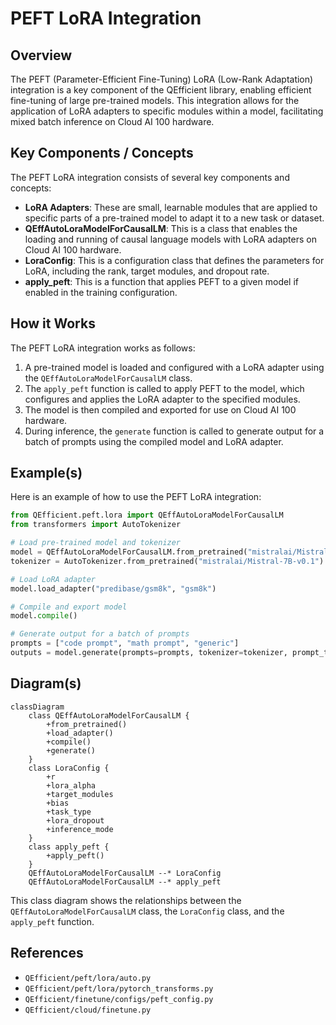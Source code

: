 # PEFT LoRA Integration
## Overview
The PEFT (Parameter-Efficient Fine-Tuning) LoRA (Low-Rank Adaptation) integration is a key component of the QEfficient library, enabling efficient fine-tuning of large pre-trained models. This integration allows for the application of LoRA adapters to specific modules within a model, facilitating mixed batch inference on Cloud AI 100 hardware.

## Key Components / Concepts
The PEFT LoRA integration consists of several key components and concepts:
* **LoRA Adapters**: These are small, learnable modules that are applied to specific parts of a pre-trained model to adapt it to a new task or dataset.
* **QEffAutoLoraModelForCausalLM**: This is a class that enables the loading and running of causal language models with LoRA adapters on Cloud AI 100 hardware.
* **LoraConfig**: This is a configuration class that defines the parameters for LoRA, including the rank, target modules, and dropout rate.
* **apply_peft**: This is a function that applies PEFT to a given model if enabled in the training configuration.

## How it Works
The PEFT LoRA integration works as follows:
1. A pre-trained model is loaded and configured with a LoRA adapter using the `QEffAutoLoraModelForCausalLM` class.
2. The `apply_peft` function is called to apply PEFT to the model, which configures and applies the LoRA adapter to the specified modules.
3. The model is then compiled and exported for use on Cloud AI 100 hardware.
4. During inference, the `generate` function is called to generate output for a batch of prompts using the compiled model and LoRA adapter.

## Example(s)
Here is an example of how to use the PEFT LoRA integration:
```python
from QEfficient.peft.lora import QEffAutoLoraModelForCausalLM
from transformers import AutoTokenizer

# Load pre-trained model and tokenizer
model = QEffAutoLoraModelForCausalLM.from_pretrained("mistralai/Mistral-7B-v0.1")
tokenizer = AutoTokenizer.from_pretrained("mistralai/Mistral-7B-v0.1")

# Load LoRA adapter
model.load_adapter("predibase/gsm8k", "gsm8k")

# Compile and export model
model.compile()

# Generate output for a batch of prompts
prompts = ["code prompt", "math prompt", "generic"]
outputs = model.generate(prompts=prompts, tokenizer=tokenizer, prompt_to_adapter_mapping=["gsm8k", "base", "base"])
```

## Diagram(s)
```mermaid
classDiagram
    class QEffAutoLoraModelForCausalLM {
        +from_pretrained()
        +load_adapter()
        +compile()
        +generate()
    }
    class LoraConfig {
        +r
        +lora_alpha
        +target_modules
        +bias
        +task_type
        +lora_dropout
        +inference_mode
    }
    class apply_peft {
        +apply_peft()
    }
    QEffAutoLoraModelForCausalLM --* LoraConfig
    QEffAutoLoraModelForCausalLM --* apply_peft
```
This class diagram shows the relationships between the `QEffAutoLoraModelForCausalLM` class, the `LoraConfig` class, and the `apply_peft` function.

## References
* `QEfficient/peft/lora/auto.py`
* `QEfficient/peft/lora/pytorch_transforms.py`
* `QEfficient/finetune/configs/peft_config.py`
* `QEfficient/cloud/finetune.py`